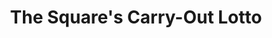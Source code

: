 ---
title: "The Square's Carry-Out Lotto"
url: /columbus/the-squares-carry-out-lotto/
shop: lottery
---